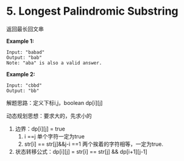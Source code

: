 # 5. Longest Palindromic Substring

返回最长回文串



**Example 1:**

```
Input: "babad"
Output: "bab"
Note: "aba" is also a valid answer.
```

**Example 2:**

```
Input: "cbbd"
Output: "bb"
```



解题思路：定义下标i,j，boolean dp\[i]\[j]

动态规划思想：要求大的，先求小的

1. 边界：dp\[i]\[j] = true
   1. i ==j   单个字符一定为true
   2. str[i] == str[j]&&j-i ==1  两个挨着的字符相等，一定为true.
2. 状态转移公式：dp\[i\][j] = str[i] == str[j] && dp\[i+1]\[j-1]

